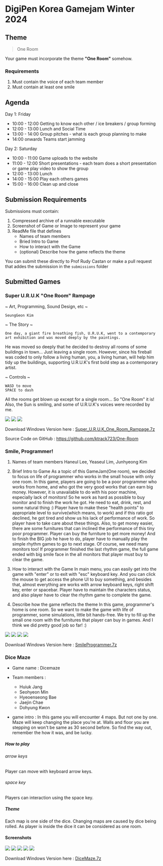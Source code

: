 # DigiPen Korea Gamejam Winter 2024

## Theme

> One Room

Your game must incorporate the theme **"One Room"** somehow.

### Requirements

1. Must contain the voice of each team member
2. Must contain at least one smile

## Agenda

Day 1: Friday
* 10:00 - 12:00  Getting to know each other / ice breakers / group forming
* 12:00 - 13:00  Lunch and Social Time
* 13:00 - 14:00  Group pitches - what is each group planning to make
* 14:00 onwards  Teams start jamming
 
Day 2: Saturday
* 10:00 - 11:00 Game uploads to the website
* 11:00 - 12:00 Short presentations - each team does a short presentation or game play video to show the group
* 12:00 - 13:00 Lunch
* 14:00 - 15:00 Play each others games
* 15:00 - 16:00 Clean up and close

## Submission Requirements

Submissions must contain:

1. Compressed archive of a runnable executable
2. Screenshot of Game or Image to represent your game
3. ReadMe file that defines
    - Names of team members
    - Bried Intro to Game
    - How to interact with the Game
    - (optional) Describe how the game reflects the theme

You can submit these directly to Prof Rudy Castan or make a pull request that addes the submission in the `submissions` folder

## Submitted Games

### Super U.R.U.K "One Room" Rampage

~ Art, Programming, Sound Design, etc ~

    SeungGeon Kim

~ The Story ~

    One day, a giant fire breathing fish, U.R.U.K, went to a contemporary art exhibition and was moved deeply by the paintings.
He was moved so deeply that he decided to destroy all rooms of some buildings in town... Just leaving a single room.
However, since his fireball was coded to only follow a living human, you, a living human, will help him tidy up the buildings,
supporting U.R.U.K's first bold step as a contemporary artist.
 
~ Controls ~

    WASD to move
    SPACE to dash



All the rooms get blown up except for a single room... So "One Room" it is!
Also, the Sun is smiling, and some of U.R.U.K's voices were recorded by me.

![](submissions/Super_U.R.U.K_One_Room_Rampage/Screenshot_1.png) ![](submissions/Super_U.R.U.K_One_Room_Rampage/Screenshot_2.png) ![](submissions/Super_U.R.U.K_One_Room_Rampage/Screenshot_3.png)

Download Windows Version here : [Super_U.R.U.K_One_Room_Rampage.7z](submissions/Super_U.R.U.K_One_Room_Rampage/Super_U.R.U.K_One_Room_Rampage.7z)

Source Code on GitHub : https://github.com/ktrack723/One-Room


### Smile, Programmer!

1. Names of team members
    Haneul Lee, Yeaseul Lim, Junhyeong Kim

2. Brief Intro to Game
    As a topic of this GameJam(One room), we decided to focus on life of programmer who works in the small house with only one room.
    In this game, players are going to be a poor programmer who works from home, and who got the very good works that can earn big money.
    However, it is unavailable to do with his poor machine, especially lack of monitors!
    So he work as hard as possible to buy monitor and to finish the work he got. He need to eat, drink, rest, and some natural thing :)
    Player have to make these "health points" to appropriate level to survive(which means, to work) and if this ratio got declined,
    he got tired and show us his lack of performance of work.
    So player have to take care about these things. Also, to get money easier, there are some furnitures that can inclined the performance
    of this tiny poor programmer. Player can buy the furniture to get more money!
    And to finish the BIG job he have to do, player have to manually play the simple rhythm games to go to next stage. Of course, we need
    many monitors too! If programmer finished the last rhythm game, the full game ended with big smile face in the all monitors that
    player must buy to clear the game.

3. How to interact with the Game
    In main menu, you can easily get into the game with "enter" or to exit with "esc" keyboard key. And you can click the mouse to get
    access the phone UI to buy something, and besides that, almost everything are works with arrow keyboard keys, right shift key, enter or spacebar.
    Player have to maintain the characters status, and also player have to clear the rhythm game to complete the game.

4. Describe how the game reflects the theme
    In this game, programmer's home is one room. So we want to make the game with life of programmer, some simulations, little bit hands-free.
    We try to fill up the small one room with the furnitures that player can buy in games. And I think we did pretty good job so far! :) 

![](submissions/SmileProgammer/FirstImageScreenshot.png) ![](submissions/SmileProgammer/MainMenuScreenshot.png) ![](submissions/SmileProgammer/MonitorJobScreenshot.png) ![](submissions/SmileProgammer/image.png)

Download Windows Version here : [SmileProgrammer.7z](submissions/SmileProgammer/SmileProgrammer.7z)

### Dice Maze

- Game name : Dicemaze

- Team members :
    - Huiuk Jang
    - Seohyeon Min
    - Hyeoenseong Bae
    - Jaejin Chae
    - Dohyung Kwon

- game intro : In this game you will encounter 4 maps. But not one by one. Maze will keep changing the place you're at. Walls and floor you are stepping on won't be same as 30 second before. So find the way out, remember the how it was, and be lucky.

##### How to play

###### arrow keys
Player can move with keyboard arrow keys.

###### space key
Players can interaction using the space key.

##### Theme
Each map is one side of the dice. Changing maps are caused by dice being rolled. As player is inside the dice it can be considered as one room.

#### Screenshots

![](submissions/DiceMaze/dicemaze01.png) ![](submissions/DiceMaze/dicemaze02.png) ![](submissions/DiceMaze/dicemaze03.png) ![](submissions/DiceMaze/dicemaze04.png) ![](submissions/DiceMaze/dicemaze05.png)

Download Windows Version here : [DiceMaze.7z](submissions/DiceMaze/DiceMaze.7z)

